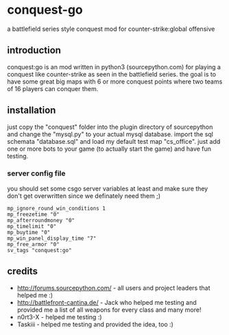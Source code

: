 # conquest-go
a battlefield series style conquest mod for counter-strike:global offensive

## introduction
conquest:go is an mod written in python3 (sourcepython.com) for playing a conquest like counter-strike as seen in the battlefield series. the goal is to have some great big maps with 6 or more conquest points where two teams of 16 players can conquer them.

## installation
just copy the "conquest" folder into the plugin directory of sourcepython and change the "mysql.py" to your actual mysql database. import the sql schemata "database.sql" and load my default test map "cs_office". just add one or more bots to your game (to actually start the game) and have fun testing.

### server config file
you should set some csgo server variables at least and make sure they don't get overwritten since we definately need them ;)
```
mp_ignore_round_win_conditions 1
mp_freezetime "0"
mp_afterroundmoney "0"
mp_timelimit "0"
mp_buytime "0"
mp_win_panel_display_time "7"
mp_free_armor "0"
sv_tags "conquest:go"
```


## credits
- http://forums.sourcepython.com/ - all users and project leaders that helped me :)
- http://battlefront-cantina.de/ - Jack who helped me testing and provided me a list of all weapons for every class and many more!
- n0rt3-X - helped me testing :)
- Taskiii - helped me testing and provided the idea, too :)